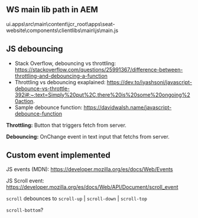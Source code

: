 ## WS main lib path in AEM

ui.apps\src\main\content\jcr_root\apps\seat-website\components\clientlibs\main\js\main.js

## JS debouncing

+ Stack Overflow, debouncing vs throttling: https://stackoverflow.com/questions/25991367/difference-between-throttling-and-debouncing-a-function
+ Throttling vs debouncing exaplained: https://dev.to/iyashsoni/javascript-debounce-vs-throttle-392i#:~:text=Simply%20put%2C,there%20is%20some%20ongoing%20action.
+ Sample debounce function: https://davidwalsh.name/javascript-debounce-function

**Throttling:** Button that triggers fetch from server.

**Debouncing:** OnChange event in text input that fetchs from server.

## Custom event implemented

JS events (MDN): https://developer.mozilla.org/es/docs/Web/Events

JS Scroll event: https://developer.mozilla.org/es/docs/Web/API/Document/scroll_event

`scroll` debounces to `scroll-up` | `scroll-down` | `scroll-top`

`scroll-bottom`?